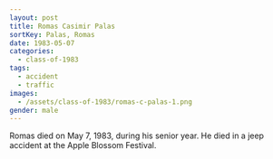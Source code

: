 ```yaml
---
layout: post
title: Romas Casimir Palas
sortKey: Palas, Romas
date: 1983-05-07
categories:
  - class-of-1983
tags:
  - accident
  - traffic
images:
  - /assets/class-of-1983/romas-c-palas-1.png
gender: male
---
```


Romas died on May 7, 1983, during his senior year. He died in a jeep accident at the Apple Blossom Festival.
